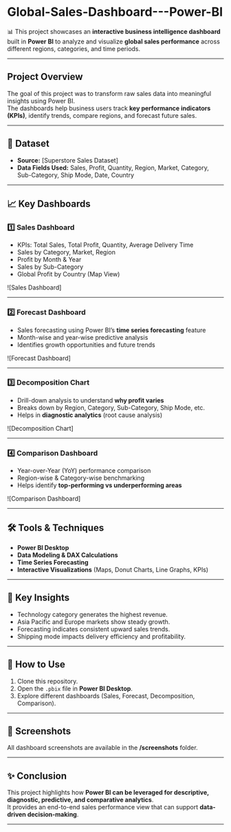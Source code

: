 # Global-Sales-Dashboard---Power-BI

📊 This project showcases an **interactive business intelligence dashboard** built in **Power BI** to analyze and visualize **global sales performance** across different regions, categories, and time periods.  

---

##  Project Overview
The goal of this project was to transform raw sales data into meaningful insights using Power BI.  
The dashboards help business users track **key performance indicators (KPIs)**, identify trends, compare regions, and forecast future sales.  

---

## 📂 Dataset
- **Source:** [Superstore Sales Dataset] 
- **Data Fields Used:** Sales, Profit, Quantity, Region, Market, Category, Sub-Category, Ship Mode, Date, Country  

---

## 📈 Key Dashboards

### 1️⃣ Sales Dashboard  
- KPIs: Total Sales, Total Profit, Quantity, Average Delivery Time  
- Sales by Category, Market, Region  
- Profit by Month & Year  
- Sales by Sub-Category  
- Global Profit by Country (Map View)  

![Sales Dashboard]

---

### 2️⃣ Forecast Dashboard  
- Sales forecasting using Power BI’s **time series forecasting** feature  
- Month-wise and year-wise predictive analysis  
- Identifies growth opportunities and future trends  

![Forecast Dashboard]

---

### 3️⃣ Decomposition Chart  
- Drill-down analysis to understand **why profit varies**  
- Breaks down by Region, Category, Sub-Category, Ship Mode, etc.  
- Helps in **diagnostic analytics** (root cause analysis)  

![Decomposition Chart]

---

### 4️⃣ Comparison Dashboard  
- Year-over-Year (YoY) performance comparison  
- Region-wise & Category-wise benchmarking  
- Helps identify **top-performing vs underperforming areas**  

![Comparison Dashboard]

---

## 🛠 Tools & Techniques
- **Power BI Desktop**  
- **Data Modeling & DAX Calculations**  
- **Time Series Forecasting**  
- **Interactive Visualizations** (Maps, Donut Charts, Line Graphs, KPIs)  

---

## 🔑 Key Insights
- Technology category generates the highest revenue.  
- Asia Pacific and Europe markets show steady growth.  
- Forecasting indicates consistent upward sales trends.  
- Shipping mode impacts delivery efficiency and profitability.  

---

## 📌 How to Use
1. Clone this repository.  
2. Open the `.pbix` file in **Power BI Desktop**.  
3. Explore different dashboards (Sales, Forecast, Decomposition, Comparison).  

---

## 📸 Screenshots
All dashboard screenshots are available in the **/screenshots** folder.  

---

## ✨ Conclusion
This project highlights how **Power BI can be leveraged for descriptive, diagnostic, predictive, and comparative analytics**.  
It provides an end-to-end sales performance view that can support **data-driven decision-making**.  

---
